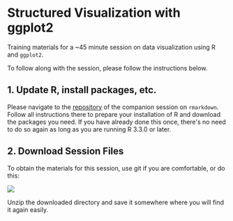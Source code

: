# Structured Visualization with ggplot2

Training materials for a ~45 minute session on data visualization using R and `ggplot2`. 

To follow along with the session, please follow the instructions below. 

## 1. Update R, install packages, etc. 

Please navigate to the [repository](https://github.com/PhilChodrow/rmarkdown_training) of the companion session on `rmarkdown`. Follow all instructions there to prepare your installation of R and download the packages you need. If you have already done this once, there's no need to do so again as long as you are running R 3.3.0 or later. 

## 2. Download Session Files

To obtain the materials for this session, use git if you are comfortable, or do this: 

![](figs/download.png)

Unzip the downloaded directory and save it somewhere where you will find it again easily. 

